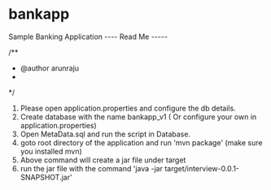 # bankapp
Sample Banking Application
---- Read Me -----

/**
 * @author arunraju
 *
 */
 
 1. Please open application.properties and configure the db details.
 2. Create database with the name bankapp_v1 ( Or configure your own in application.properties)
 3. Open MetaData.sql and run the script in Database.
 4. goto root directory of the application and run 'mvn package' (make sure you installed mvn)
 5. Above command will create a jar file under target
 6. run the jar file with the command 'java -jar target/interview-0.0.1-SNAPSHOT.jar'
 
 
